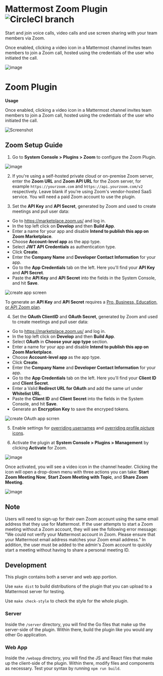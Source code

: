 # Mattermost Zoom Plugin ![CircleCI branch](https://img.shields.io/circleci/project/github/mattermost/mattermost-plugin-zoom/master.svg)

Start and join voice calls, video calls and use screen sharing with your team members via Zoom.

Once enabled, clicking a video icon in a Mattermost channel invites team members to join a Zoom call, hosted using the credentials of the user who initiated the call.

![image](https://user-images.githubusercontent.com/13119842/58815561-d5164900-85f5-11e9-8e3d-e3b554a3e897.png)

Zoom Plugin
================================

**Usage**

Once enabled, clicking a video icon in a Mattermost channel invites team members to join a Zoom call, hosted using the credentials of the user who initiated the call.

![Screenshot](https://user-images.githubusercontent.com/177788/42196048-af54d2b8-7e30-11e8-80a0-5e160ae06f03.png)


Zoom Setup Guide
-----

1. Go to **System Console > Plugins > Zoom** to configure the Zoom Plugin.

![image](./assets/settings.png)

2. If you're using a self-hosted private cloud or on-premise Zoom server, enter the **Zoom URL** and **Zoom API URL** for the Zoom server, for example `https://yourzoom.com` and `https://api.yourzoom.com/v2` respectively. Leave blank if you're using Zoom's vendor-hosted SaaS service.  You will need a paid Zoom account to use the plugin.

3. Set the **API Key** and **API Secret**, generated by Zoom and used to create meetings and pull user data:

  - Go to https://marketplace.zoom.us/ and log in.
  - In the top left click on **Develop** and then **Build App**.
  - Enter a name for your app and disable **Intend to publish this app on Zoom Marketplace**.
  - Choose **Account-level app** as the app type.
  - Select **JWT API Credentials** as authentication type.
  - Click **Create**.
  - Enter the **Company Name** and **Developer Contact Information** for your app.
  - Go to the **App Credentials** tab on the left. Here you'll find your **API Key** and **API Secret**.
  - Paste the **API Key** and **API Secret** into the fields in the System Console, and hit **Save**.

![create app screen](https://github.com/mattermost/docs/raw/master/source/images/zoom_api_key.png)

To generate an **API Key** and **API Secret** requires a [Pro, Business, Education, or API Zoom plan](https://zoom.us/pricing).

4. Set the **OAuth ClientID** and **OAuth Secret**, generated by Zoom and used to create meetings and pull user data:

  - Go to https://marketplace.zoom.us/ and log in.
  - In the top left click on **Develop** and then **Build App**.
  - Select **OAuth** in **Choose your app type** section.
  - Enter a name for your app and disable **Intend to publish this app on Zoom Marketplace**.
  - Choose **Account-level app** as the app type.
  - Click **Create**.
  - Enter the **Company Name** and **Developer Contact Information** for your app.
  - Go to the **App Credentials** tab on the left. Here you'll find your **Client ID** and **Client Secret**.
  - Enter a Valid **Redirect URL for OAuth** and add the same url under **Whitelist URL**.
  - Paste the **Client ID** and **Client Secret** into the fields in the System Console, and hit **Save**.
  - Generate an **Encryption Key** to save the encryped tokens.

![create OAuth app scrren](./assets/oauth_creds.png)


5. Enable settings for [overriding usernames](https://docs.mattermost.com/administration/config-settings.html#enable-integrations-to-override-usernames) and [overriding profile picture icons](https://docs.mattermost.com/administration/config-settings.html#enable-integrations-to-override-profile-picture-icons).

6. Activate the plugin at **System Console > Plugins > Management** by clicking **Activate** for Zoom.

![image](https://github.com/mattermost/docs/blob/master/source/images/zoom_system-console_management.png)

Once activated, you will see a video icon in the channel header. Clicking the icon will open a drop-down menu with three actions you can take: **Start Zoom Meeting Now**, **Start Zoom Meeting with Topic**, and **Share Zoom Meeting**.

![image](https://user-images.githubusercontent.com/177788/42196048-af54d2b8-7e30-11e8-80a0-5e160ae06f03.png)

Note
----
   Users will need to sign-up for their own Zoom account using the same email address that they use for Mattermost. If the user attempts to start a Zoom meeting without a Zoom account, they will see the following error message: "We could not verify your Mattermost account in Zoom. Please ensure that your Mattermost email address matches your Zoom email address."
   In addition, the user must be added to the admin's Zoom account to quickly start a meeting without having to share a personal meeting ID.


## Development

This plugin contains both a server and web app portion.

Use `make dist` to build distributions of the plugin that you can upload to a Mattermost server for testing.

Use `make check-style` to check the style for the whole plugin.

### Server

Inside the `/server` directory, you will find the Go files that make up the server-side of the plugin. Within there, build the plugin like you would any other Go application.

### Web App

Inside the `/webapp` directory, you will find the JS and React files that make up the client-side of the plugin. Within there, modify files and components as necessary. Test your syntax by running `npm run build`.
